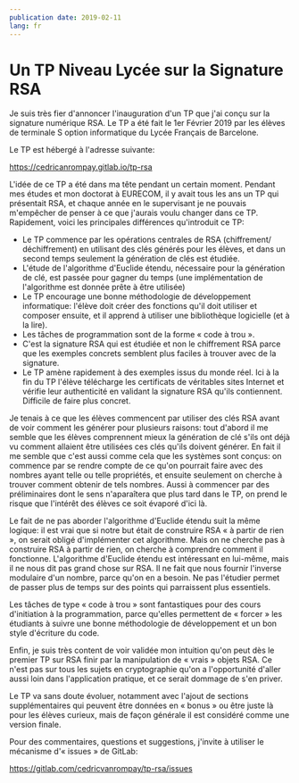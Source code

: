 ```yaml
---
publication date: 2019-02-11
lang: fr
---
```


# Un TP Niveau Lycée sur la Signature RSA

Je suis très fier d'annoncer l'inauguration d'un TP que j'ai conçu sur la signature numérique RSA. Le TP a été fait le 1er Février 2019 par les élèves de terminale S option informatique du Lycée Français de Barcelone.

Le TP est hébergé à l'adresse suivante:

<https://cedricanrompay.gitlab.io/tp-rsa>

L'idée de ce TP a été dans ma tête pendant un certain moment. Pendant mes études et mon doctorat à EURECOM, il y avait tous les ans un TP qui présentait RSA, et chaque année en le supervisant je ne pouvais m'empêcher de penser à ce que j'aurais voulu changer dans ce TP. Rapidement, voici les principales différences qu'introduit ce TP:

- Le TP commence par les opérations centrales de RSA (chiffrement/ déchiffrement) en utilisant des clés générés pour les élèves, et dans un second temps seulement la génération de clés est étudiée.
- L'étude de l'algorithme d'Euclide étendu, nécessaire pour la génération de clé, est passée pour gagner du temps (une implémentation de l'algorithme est donnée prête à être utilisée)
- Le TP encourage une bonne méthodologie de développement informatique: l'élève doit créer des fonctions qu'il doit utiliser et composer ensuite, et il apprend à utiliser une bibliothèque logicielle (et à la lire).
- Les tâches de programmation sont de la forme « code à trou ».
- C'est la signature RSA qui est étudiée et non le chiffrement RSA parce que les exemples concrets semblent plus faciles à trouver avec de la signature.
- Le TP amène rapidement à des exemples issus du monde réel. Ici à la fin du TP l'élève télécharge les certificats de véritables sites Internet et vérifie leur authenticité en validant la signature RSA qu'ils contiennent. Difficile de faire plus concret.

Je tenais à ce que les élèves commencent par utiliser des clés RSA avant de voir comment les générer pour plusieurs raisons: tout d'abord il me semble que les élèves comprennent mieux la génération de clé s'ils ont déjà vu comment allaient être utilisées ces clés qu'ils doivent générer. En fait il me semble que c'est aussi comme cela que les systèmes sont conçus: on commence par se rendre compte de ce qu'on pourrait faire avec des nombres ayant telle ou telle propriétés, et ensuite seulement on cherche à trouver comment obtenir de tels nombres. Aussi à commencer par des préliminaires dont le sens n'aparaîtera que plus tard dans le TP, on prend le risque que l'intérêt des élèves ce soit évaporé d'ici là.

Le fait de ne pas aborder l'algorithme d'Euclide étendu suit la même logique: il est vrai que si notre but était de construire RSA « à partir de rien », on serait obligé d'implémenter cet algorithme. Mais on ne cherche pas à construire RSA à partir de rien, on cherche à comprendre comment il fonctionne. L'algorithme d'Euclide étendu est intéressant en lui-même, mais il ne nous dit pas grand chose sur RSA. Il ne fait que nous fournir l'inverse modulaire d'un nombre, parce qu'on en a besoin. Ne pas l'étudier permet de passer plus de temps sur des points qui parraissent plus essentiels.

Les tâches de type « code à trou » sont fantastiques pour des cours d'initiation à la programmation, parce qu'elles permettent de « forcer » les étudiants à suivre une bonne méthodologie de développement et un bon style d'écriture du code.

Enfin, je suis très content de voir validée mon intuition qu'on peut dès le premier TP sur RSA finir par la manipulation de « vrais » objets RSA. Ce n'est pas sur tous les sujets en cryptographie qu'on a l'opportunité d'aller aussi loin dans l'application pratique, et ce serait dommage de s'en priver.

Le TP va sans doute évoluer, notamment avec l'ajout de sections supplémentaires qui peuvent être données en « bonus » ou être juste là pour les élèves curieux, mais de façon générale il est considéré comme une version finale.

Pour des commentaires, questions et suggestions, j'invite à utiliser le mécanisme d'« issues » de GitLab:

<https://gitlab.com/cedricvanrompay/tp-rsa/issues>

